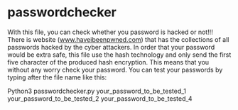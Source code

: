 # passwordchecker
With this file, you can check whether you password is hacked or not!!!
There is website (www.haveibeenpwned.com) that has the collections of all passwords hacked by the cyber attackers.
In order that your password would be extra safe, this file use the hash technology and only send the first five character of the produced hash encryption. 
This means that you without any worry check your password.
You can test your passwords by typing after the file name like this:

Python3 passwordchecker.py your_password_to_be_tested_1 your_password_to_be_tested_2 your_password_to_be_tested_4 
